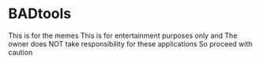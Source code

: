 # BADtools
This is for the memes
This is for entertainment purposes only and The owner does NOT take responsibility for these applications So proceed with caution
